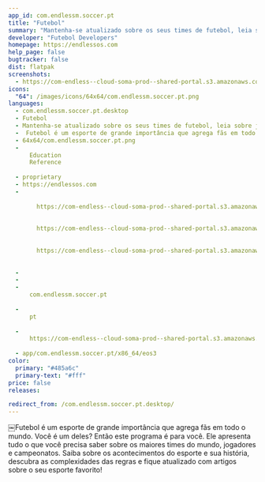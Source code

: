 ```yaml
---
app_id: com.endlessm.soccer.pt
title: "Futebol"
summary: "Mantenha-se atualizado sobre os seus times de futebol, leia sobre jogadores famosos e  conheça as re"
developer: "Futebol Developers"
homepage: https://endlessos.com
help_page: false
bugtracker: false
dist: flatpak
screenshots:
  - https://com-endless--cloud-soma-prod--shared-portal.s3.amazonaws.com/apps.339.screenshots.6924e92b-befb-43f6-bc63-079a3d396226_201908071409521313.png
icons:
  "64": /images/icons/64x64/com.endlessm.soccer.pt.png
languages:
  - com.endlessm.soccer.pt.desktop
  - Futebol
  - Mantenha-se atualizado sobre os seus times de futebol, leia sobre jogadores famosos e  conheça as re
  - ￼Futebol é um esporte de grande importância que agrega fãs em todo o mundo. Você é um deles? Então este programa é para você. Ele apresenta tudo o que você precisa saber sobre os maiores times do mundo, jogadores e campeonatos. Saiba sobre os acontecimentos do esporte e sua história, descubra as complexidades das regras e fique atualizado com artigos sobre o seu esporte favorito!
  - 64x64/com.endlessm.soccer.pt.png
  - 
      Education
      Reference
    
  - proprietary
  - https://endlessos.com
  - 
      
        https://com-endless--cloud-soma-prod--shared-portal.s3.amazonaws.com/apps.339.screenshots.6924e92b-befb-43f6-bc63-079a3d396226_201908071409521313.png
      
      
        https://com-endless--cloud-soma-prod--shared-portal.s3.amazonaws.com/apps.339.screenshots.dcb7f9f5-21b2-444a-8cef-24a9145b1e06_201908071409531313.png
      
      
        https://com-endless--cloud-soma-prod--shared-portal.s3.amazonaws.com/apps.339.screenshots.f6568aef-4b4a-42ea-8540-c841005383d5_201908071409531313.png
      
    
  - 
  - 
  - 
      com.endlessm.soccer.pt
    
  - 
      pt
    
  - 
      https://com-endless--cloud-soma-prod--shared-portal.s3.amazonaws.com/app.1901.appCenterThumbnail.712c75d6-6aa1-4e69-9a03-20cb93d41f10_20190807140986055.jpg
    
  - app/com.endlessm.soccer.pt/x86_64/eos3
color:
  primary: "#485a6c"
  primary-text: "#fff"
price: false
releases:

redirect_from: /com.endlessm.soccer.pt.desktop/
---
```


<p>￼Futebol é um esporte de grande importância que agrega fãs em todo o mundo. Você é um deles? Então este programa é para você. Ele apresenta tudo o que você precisa saber sobre os maiores times do mundo, jogadores e campeonatos. Saiba sobre os acontecimentos do esporte e sua história, descubra as complexidades das regras e fique atualizado com artigos sobre o seu esporte favorito!</p>
